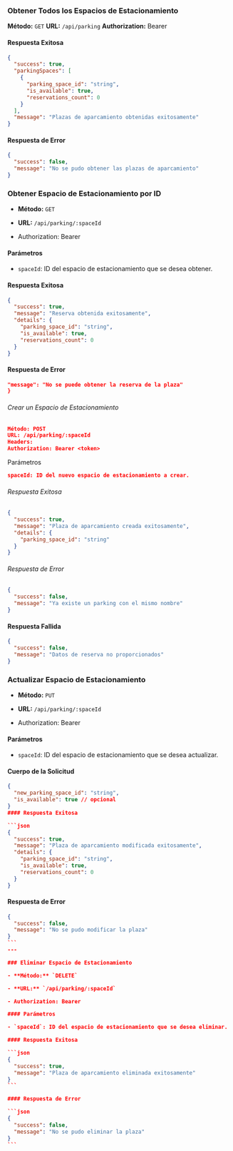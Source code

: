 ### **Obtener Todos los Espacios de Estacionamiento**

**Método:** `GET`
**URL:** `/api/parking`
**Authorization:** Bearer

#### Respuesta Exitosa

```json
{
  "success": true,
  "parkingSpaces": [
    {
      "parking_space_id": "string",
      "is_available": true,
      "reservations_count": 0
    }
  ],
  "message": "Plazas de aparcamiento obtenidas exitosamente"
}
```

#### Respuesta de Error

```json
{
  "success": false,
  "message": "No se pudo obtener las plazas de aparcamiento"
}
```

### Obtener Espacio de Estacionamiento por ID

- **Método:** `GET`

- **URL:** `/api/parking/:spaceId`

- Authorization: Bearer

#### Parámetros

- `spaceId`: ID del espacio de estacionamiento que se desea obtener.

#### Respuesta Exitosa

```json
{
  "success": true,
  "message": "Reserva obtenida exitosamente",
  "details": {
    "parking_space_id": "string",
    "is_available": true,
    "reservations_count": 0
  }
}
```

#### Respuesta de Error

```json
"message": "No se puede obtener la reserva de la plaza"
}

```

###### Crear un Espacio de Estacionamiento

```json
Método: POST
URL: /api/parking/:spaceId
Headers:
Authorization: Bearer <token>

```

Parámetros

```json
spaceId: ID del nuevo espacio de estacionamiento a crear.
```

###### Respuesta Exitosa

```json
{
  "success": true,
  "message": "Plaza de aparcamiento creada exitosamente",
  "details": {
    "parking_space_id": "string"
  }
}
```

###### Respuesta de Error

```json
{
  "success": false,
  "message": "Ya existe un parking con el mismo nombre"
}
```

#### Respuesta Fallida

```json
{
  "success": false,
  "message": "Datos de reserva no proporcionados"
}
```

### Actualizar Espacio de Estacionamiento

- **Método:** `PUT`

- **URL:** `/api/parking/:spaceId`

- Authorization: Bearer

#### Parámetros

- `spaceId`: ID del espacio de estacionamiento que se desea actualizar.

#### Cuerpo de la Solicitud

````json
{
  "new_parking_space_id": "string",
  "is_available": true // opcional
}
#### Respuesta Exitosa

```json
{
  "success": true,
  "message": "Plaza de aparcamiento modificada exitosamente",
  "details": {
    "parking_space_id": "string",
    "is_available": true,
    "reservations_count": 0
  }
}
````

#### Respuesta de Error

````json
{
  "success": false,
  "message": "No se pudo modificar la plaza"
}
```
---

### Eliminar Espacio de Estacionamiento

- **Método:** `DELETE`

- **URL:** `/api/parking/:spaceId`

- Authorization: Bearer

#### Parámetros

- `spaceId`: ID del espacio de estacionamiento que se desea eliminar.

#### Respuesta Exitosa

```json
{
  "success": true,
  "message": "Plaza de aparcamiento eliminada exitosamente"
}
```

#### Respuesta de Error

```json
{
  "success": false,
  "message": "No se pudo eliminar la plaza"
}
```
````
